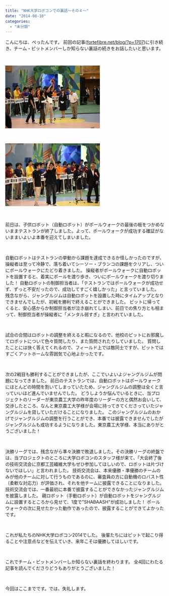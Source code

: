 ```yaml
---
title: "NHK大学ロボコンでの裏話～その４～"
date: "2014-08-10"
categories: 
  - "未分類"
---
```


こんにちは、ぺったんです。 前回の記事([fortefibre.net/blog/?p=1707](http://www.fortefibre.net/blog/?p=1707))に引き続き、チーム・ピットメンバーしか知らない裏話の続きをお話したいと思います。

 

[![IMG_0135](images/IMG_0135-300x199.jpg)](http://www.fortefibre.net/blog/wp-content/uploads/2014/08/IMG_0135.jpg)

 

[![IMG_0142](images/IMG_0142-300x199.jpg)](http://www.fortefibre.net/blog/wp-content/uploads/2014/08/IMG_0142.jpg)

 

前日は、子供ロボット（自動ロボット）がポールウォークの最後の板をつかめないままテストランが終了しました。よって、ポールウォークが成功する確証がないままいよいよ本番を迎えてしまいました。

 

自動ロボットはテストランの挙動から課題を達成できるか怪しかったのですが、操縦者は至って冷静で、落ち着いてシーソー・ブランコの課題をクリアし、ついにポールウォークにたどり着きました。 操縦者がポールウォークに自動ロボットを設置すると、着実にポールを渡り歩き、ついにポールウォークを渡り切りました！ 自動ロボットの制御担当者は、「テストランではポールウォークが成功せず、ずっと不安だったので、成功してすごく嬉しかった」と言っていました。 残念ながら、ジャングルジムは自動ロボットを設置した時にタイムアップとなりできませんでしたが、初戦を勝利で終えることができました。 ピットに帰ってくると、安心感からか制御担当者が泣き崩れてしまい、前日での焦り方とも相まって、制御担当者が操縦者に「メンタル弱すぎ」と言われていました。

 

試合の合間はロボットの調整を終えると暇になるので、他校のピットにお邪魔してロボットについて色々質問したり、また質問されたりしていました。 質問したことには快く答えてくれるので、フィールド上では敵同士ですが、ピットではすごくアットホームな雰囲気で心地よかったです。

 

次の2戦目も勝利することができましたが、ここでいよいよジャングルジムが問題になってきました。 前日のテストランでは、自動ロボットはポールウォークにほとんどの時間を割いてしまっていたため、ジャングルジムの調整は全くと言っていいほど進んでいませんでした。 どうしようか悩んでいるときに、当プロジェクトのリーダーが東京農工大学の昨年度のリーダーの方と偶然お会いして、交渉したところ、なんと東京農工大学様が会場に持ってきてくださっていたジャングルジムを貸していただけることになりました。 このジャングルジムのおかげでジャングルジムの調整を行うことができ、本番では披露できませんでしたがジャングルジムも成功するようになりました。東京農工大学様、本当にありがとうございました！

 

決勝リーグでは、残念ながら準々決勝で敗退しました。その決勝リーグの終盤では、当プロジェクトのところに大学ロボコンのスタッフ様が来て、「大会終了後の技術交流会に京都工芸繊維大学もぜひ参加してほしいので、ロボットは片づけないでほしい」と言われました。 技術交流会は、本来優勝・準優勝のチームのみが他のチームに対して行うものであるのに、審査員の方に自動機のロバスト性（柔軟な対応力）が評価され、それを他チームに披露できることになりました。 技術交流会では、一番最初に本番で披露することができなかったジャングルジムを披露しました。 親ロボット（手動ロボット）が自動ロボットをジャングルジムに設置するところから見せて、1度で"SHABAASH"が成功しました！ ポールウォークの次に見せたかった動作であったので、披露することができてよかったです。

 

これが私たちのNHK大学ロボコン2014でした。 後輩たちにはピットで起こり得ることや注意点などを伝えていき、来年こそは優勝してほしいです。

 

これでチーム・ピットメンバーしか知らない裏話を終わります。 全4回にわたる記事を読んでくださりどうもありがとうございました！

 

今回はここまでです。では、失礼します。
